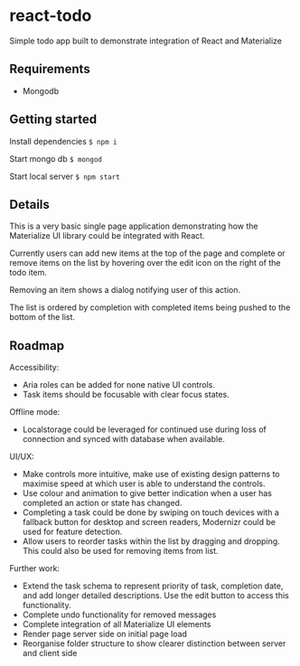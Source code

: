# react-todo
Simple todo app built to demonstrate integration of React and Materialize

## Requirements
* Mongodb

## Getting started
Install dependencies `$ npm i`

Start mongo db `$ mongod`

Start local server `$ npm start`

## Details
This is a very basic single page application demonstrating how the Materialize UI library could be integrated with React.

Currently users can add new items at the top of the page and complete or remove items on the list by hovering over the edit icon on the right of the todo item.

Removing an item shows a dialog notifying user of this action.

The list is ordered by completion with completed items being pushed to the bottom of the list.

## Roadmap
Accessibility: 
* Aria roles can be added for none native UI controls.
* Task items should be focusable with clear focus states.

Offline mode: 
* Localstorage could be leveraged for continued use during loss of connection and synced with database when available.

UI/UX: 
* Make controls more intuitive, make use of existing design patterns to maximise speed at which user is able to understand the controls.
* Use colour and animation to give better indication when a user has completed an action or state has changed.
* Completing a task could be done by swiping on touch devices with a fallback button for desktop and screen readers, 
Modernizr could be used for feature detection.
* Allow users to reorder tasks within the list by dragging and dropping. This could also be used for removing items from list.

Further work:
* Extend the task schema to represent priority of task, completion date, and add longer detailed descriptions. Use the edit button to access this functionality.
* Complete undo functionality for removed messages
* Complete integration of all Materialize UI elements
* Render page server side on initial page load
* Reorganise folder structure to show clearer distinction between server and client side
